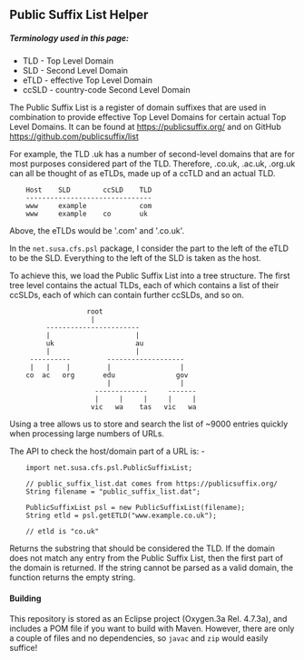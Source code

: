Public Suffix List Helper
-------------------------

##### Terminology used in this page:

* TLD   - Top Level Domain
* SLD   - Second Level Domain
* eTLD  - effective Top Level Domain
* ccSLD - country-code Second Level Domain

The Public Suffix List is a register of domain suffixes that are used in
combination to provide effective Top Level Domains for certain actual Top
Level Domains. It can be found at https://publicsuffix.org/ and on GitHub
https://github.com/publicsuffix/list

For example, the TLD .uk has a number of second-level domains that are for most
purposes considered part of the TLD. Therefore, .co.uk, .ac.uk, .org.uk can all
be thought of as eTLDs, made up of a ccTLD and an actual TLD.

```
	Host    SLD        ccSLD    TLD
	-------------------------------
	www     example             com
	www     example    co       uk
```

Above, the eTLDs would be '.com' and '.co.uk'.

In the `net.susa.cfs.psl` package, I consider the part to the left of the eTLD to
be the SLD. Everything to the left of the SLD is taken as the host.

To achieve this, we load the Public Suffix List into a tree structure. The
first tree level contains the actual TLDs, each of which contains a list of
their ccSLDs, each of which can contain further ccSLDs, and so on.

```
                   root
                    |
         -----------------------
         |                     |
         uk                    au
         |                     |
     ----------         -------------------
     |   |    |         |                 |
    co  ac   org       edu               gov
                        |                 |
                     -------------     -------
                     |     |     |     |     |
                    vic   wa    tas   vic   wa
```

Using a tree allows us to store and search the list of ~9000 entries quickly
when processing large numbers of URLs.

The API to check the host/domain part of a URL is: -
```
    import net.susa.cfs.psl.PublicSuffixList;
    
    // public_suffix_list.dat comes from https://publicsuffix.org/
    String filename = "public_suffix_list.dat";

    PublicSuffixList psl = new PublicSuffixList(filename);
    String etld = psl.getETLD("www.example.co.uk");

    // etld is "co.uk"
```	
Returns the substring that should be considered the TLD. If the domain does not
match any entry from the Public Suffix List, then the first part of the domain
is returned. If the string cannot be parsed as a valid domain, the function
returns the empty string.

#### Building
This repository is stored as an Eclipse project (Oxygen.3a Rel. 4.7.3a), and
includes a POM file if you want to build with Maven. However, there are only
a couple of files and no dependencies, so `javac` and `zip` would easily suffice!
